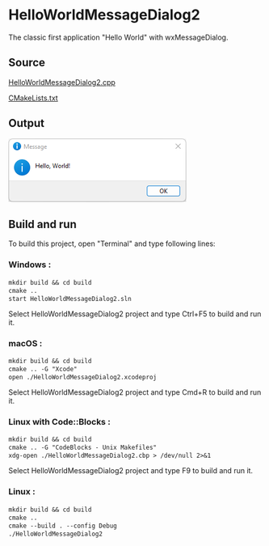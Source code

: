 # HelloWorldMessageDialog2

The classic first application "Hello World" with wxMessageDialog.

## Source

[HelloWorldMessageDialog2.cpp](HelloWorldMessageDialog2.cpp)

[CMakeLists.txt](CMakeLists.txt)

## Output

![output](../../../docs/Pictures/HelloWorldMessageDialog2.png)

## Build and run

To build this project, open "Terminal" and type following lines:

### Windows :

``` shell
mkdir build && cd build
cmake .. 
start HelloWorldMessageDialog2.sln
```

Select HelloWorldMessageDialog2 project and type Ctrl+F5 to build and run it.

### macOS :

``` shell
mkdir build && cd build
cmake .. -G "Xcode"
open ./HelloWorldMessageDialog2.xcodeproj
```

Select HelloWorldMessageDialog2 project and type Cmd+R to build and run it.

### Linux with Code::Blocks :

``` shell
mkdir build && cd build
cmake .. -G "CodeBlocks - Unix Makefiles"
xdg-open ./HelloWorldMessageDialog2.cbp > /dev/null 2>&1
```

Select HelloWorldMessageDialog2 project and type F9 to build and run it.

### Linux :

``` shell
mkdir build && cd build
cmake .. 
cmake --build . --config Debug
./HelloWorldMessageDialog2
```
